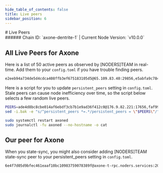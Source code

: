 ```yaml
---
hide_table_of_contents: false
title: Live peers
sidebar_position: 6
---
```


<div class="h1-with-icon icon-axone">
# Live Peers
</div>
###### Chain ID: `axone-dentrite-1` | Current Node Version: `v10.0.0`

## All Live Peers for Axone
Here is a list of 50 active peers as observed by [NODERS]TEAM in real-time. Add them to your `config.toml` if you have trouble finding peers.

```bash
e2eeb94a734de5d4cdca408ffb3ef675183105d5@65.109.83.40:29856,e5abfa9c78479a1ea35f54d7bfb1a25921b6f387@65.109.84.33:20056,54ad5d8ea07ed066393508535369f385f0796553@100.42.183.174:12556,ad2c4702620ead95698e902d711869ad42b4eefa@152.53.110.139:26656,c27e8cb52aa588431e39f5c8b32c30850a228b8b@5.9.116.21:20056,36e40b1c3fe2aac53884509cc0f3485032d8e8cf@65.108.192.123:19656,4569842347acc9204971c243315f1839e89b1cc7@65.108.111.226:31656,141fa8cd4315b89460ea48d557fd6c9148addfb2@65.109.82.230:26656,a77f5b85fb8969be5540acf3a8643d6a2f07c776@84.201.135.7:26656,839bc9d8aea9a187b59df6f8e42a16f8e6d875a1@65.21.47.120:34656,1d4256993f1c08571c3bf4e9362246b736b12125@65.108.199.79:26103,5b0dc6e6a44b60756765d78fa9ad950d50db0b96@65.109.118.169:36656,f30b33834ddcb95051ab4d0fed9ae85c09b44a44@95.217.85.81:35456,910e678dbd20955652b8a2942fd173e54d9e95c1@65.21.233.188:17656,b8fd823e87e288c3acf475c1490391ea1a71d2b5@91.142.77.116:26656,adb5e004b95e6db7041e68af878cf8b8bada0ec3@141.94.143.203:55156,ed7a543c07ffeafb4269617d3f26ca6fd28c6fe3@85.10.201.125:26656,e8838b99dabdbc60d776b359f9929ecbaf7ba82f@65.109.93.58:20056,582dbc3df1128a55a3ced347a6ad7e57d42e3d8c@136.243.13.36:17656,e83a6ab1bbd46c404a2afb32cfe0428242186931@88.198.46.55:13656,8ea05a621d5fdfbda4192ae8369f289ef04c04ba@78.46.74.23:25656,1027bd6727dd50c4878594b7018396ec5a4cf1cf@195.201.197.246:31656,ab93659fbefaa8e5ede54b1abeaa747682aba59e@74.208.16.201:26646,090d4c3488be56c3376df1c8cc21dc5ecf620997@165.154.224.181:26656,d5519e378247dfb61dfe90652d1fe3e2b3005a5b@213.239.207.162:13656,e4d424268feb1843427917ada4f947ec3b71a6bf@65.109.93.124:28156,d8b4abd10feb608db9ed6dd3926dfa85eed3c498@43.131.53.203:26656,24871048be1e61ea1df2e06ed7ed3e5cd829c92a@65.109.112.148:10096,a2b214a62451175b7e2017f6658a5859f9675255@43.157.124.149:26656,7e0c831415f7c8d28b2301f1faf09fe8e036c00b@65.108.206.118:61456,7bcb9d1682d261f6336035ed436ba868bdace0ef@144.217.68.182:21856,6c68569d4a23b24aaec29c7bf591047282ff3aff@109.201.241.47:21256,0ce63847dac3d0c05c2d0a5e13137dd63629d142@78.46.36.203:22056,5e7747650adbed323baff71523b4cdeaf6d8a57c@77.68.82.101:26655,bed4fb66aa7badfc224dd6ccc4a3cc0ab214cd7d@74.220.23.137:26656,22e155122230afa6c0b8a7a504042dd79b48a5f7@143.47.187.22:56656,8331463d7bc974e49eab3bd953bceed4d66f4104@65.109.117.113:28156,d502ab1afbcdd4615f4d3fac06269d67db70fa90@89.19.222.1:26656,faf997838d24b9ba5d921a2f4e502ea038c3c533@173.249.51.132:26656,bcba440a2d272a50e0a15f165d8fcb2d2bb4141a@89.109.112.42:27656,7f91786f9c21792925f85ac11ba7e7d322cc02c8@142.132.131.184:26856,831e3417253e14e440a1cc2782d4bbfb25596873@188.40.85.207:14156,809d0a8984a2c293d263931a32f6d08e4277a106@65.109.65.210:33656,de69f351fa1c9e00a4f00425e359e42c0e3c9d95@95.216.248.222:30656,d89568d0fda69b1951a433f5f5ff887213a41305@5.9.73.170:17656,a98484ac9cb8235bd6a65cdf7648107e3d14dab4@95.217.74.22:13656,72ddc04c09160a58289f9a7c5b29aac358635178@142.132.202.50:38656,8e7dc1bc3c9dc2106e077e6bbd48f3790dd5c934@144.91.115.146:26656,84d74c90514a74000bc47fa6bb62eeb5ffc88fd0@94.130.164.82:20056,ade4d8bc8cbe014af6ebdf3cb7b1e9ad36f412c0@176.9.82.221:17656
```

Here is a script for you to update `persistent_peers` setting in `config.toml`. Stale peers can cause node inefficiency over time, so the script below selects a few random live peers.

```bash
PEERS=ade4d8bc8cbe014af6ebdf3cb7b1e9ad36f412c0@176.9.82.221:17656,faf997838d24b9ba5d921a2f4e502ea038c3c533@173.249.51.132:26656,d502ab1afbcdd4615f4d3fac06269d67db70fa90@89.19.222.1:26656,e8838b99dabdbc60d776b359f9929ecbaf7ba82f@65.109.93.58:20056,910e678dbd20955652b8a2942fd173e54d9e95c1@65.21.233.188:17656
sed -i.bak -e "s/^persistent_peers *=.*/persistent_peers = \"$PEERS\"/" ~/.axoned/config/config.toml

sudo systemctl restart axoned
sudo journalctl -fu axoned --no-hostname -o cat
```

## Our peer for Axone
When you state-sync, you might also consider adding [NODERS]TEAM state-sync peer to your persistent_peers setting in `config.toml`.

```bash
6e4f7d05d9bfec461eaaf10bc10983759078389f@axone-t-rpc.noders.services:20056
```
